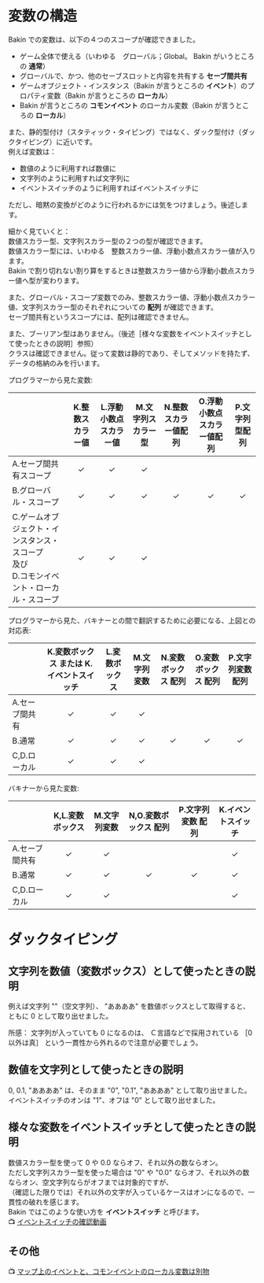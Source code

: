 # 変数の構造

Bakin での変数は、以下の４つのスコープが確認できました。  

* ゲーム全体で使える（いわゆる　グローバル；Global。 Bakin がいうところの **通常**）
* グローバルで、かつ、他のセーブスロットと内容を共有する **セーブ間共有**
* ゲームオブジェクト・インスタンス（Bakin が言うところの **イベント**）のプロパティ変数（Bakin が言うところの **ローカル**）
* Bakin が言うところの **コモンイベント** のローカル変数（Bakin が言うところの **ローカル**）

また、静的型付け（スタティック・タイピング）ではなく、ダック型付け（ダックタイピング）に近いです。  
例えば変数は：  

* 数値のように利用すれば数値に
* 文字列のように利用すれば文字列に
* イベントスイッチのように利用すればイベントスイッチに

ただし、暗黙の変換がどのように行われるかには気をつけましょう。後述します。  

細かく見ていくと：  
数値スカラー型、文字列スカラー型の２つの型が確認できます。  
数値スカラー型には、いわゆる　整数スカラー値、浮動小数点スカラー値が入ります。  
Bakin で割り切れない割り算をするときは整数スカラー値から浮動小数点スカラー値へ型が変わります。  

また、グローバル・スコープ変数でのみ、整数スカラー値、浮動小数点スカラー値、文字列スカラー型のそれぞれについての **配列** が確認できます。  
セーブ間共有というスコープには、配列は確認できません。  

また、ブーリアン型はありません。（後述［様々な変数をイベントスイッチとして使ったときの説明］参照）  
クラスは確認できません。従って変数は静的であり、そしてメソッドを持たず、データの格納のみを行います。  

プログラマーから見た変数:  

|                                                                                                | K.整数スカラー値 | L.浮動小数点スカラー値 | M.文字列スカラー型 | N.整数スカラー値配列 | O.浮動小数点スカラー値配列 | P.文字列型配列 |
|------------------------------------------------------------------------------------------------|:----------------:|:----------------------:|:------------------:|:--------------------:|:--------------------------:|:--------------:|
| A.セーブ間共有スコープ                                                                         |        ✓         |           ✓           |         ✓         |                       |                            |                |
| B.グローバル・スコープ                                                                         |        ✓         |           ✓           |         ✓         |           ✓          |              ✓             |        ✓       |
| C.ゲームオブジェクト・インスタンス・スコープ<br/>及び<br/>D.コモンイベント・ローカル・スコープ |        ✓         |           ✓           |         ✓         |                       |                            |                |

プログラマーから見た、バキナーとの間で翻訳するために必要になる、上図との対応表:  

|                                                                                                | K.変数ボックス または K.イベントスイッチ | L.変数ボックス       | M.文字列変数     | N.変数ボックス 配列 | O.変数ボックス 配列 | P.文字列変数 配列 |
|------------------------------------------------------------------------------------------------|:----------------------------------------:|:--------------------:|:----------------:|:-------------------:|:-------------------:|:-----------------:|
| A.セーブ間共有                                                                                 |                     ✓                    |          ✓          |        ✓        |                      |                     |                   |
| B.通常                                                                                         |                     ✓                    |          ✓          |        ✓        |          ✓           |         ✓          |        ✓         |
| C,D.ローカル                                                                                   |                     ✓                    |          ✓          |        ✓        |                      |                     |                   |

バキナーから見た変数:  

|                              | K,L.変数ボックス | M.文字列変数     | N,O.変数ボックス 配列 | P.文字列変数 配列 | K.イベントスイッチ |
|------------------------------|:----------------:|:----------------:|:---------------------:|:-----------------:|:------------------:|
| A.セーブ間共有               |         ✓        |        ✓        |                       |                   |          ✓         |
| B.通常                       |         ✓        |        ✓        |          ✓            |         ✓        |          ✓         |
| C,D.ローカル                 |         ✓        |        ✓        |                       |                   |          ✓         |

# ダックタイピング

## 文字列を数値（変数ボックス）として使ったときの説明

例えば文字列 ""（空文字列）、 "ああああ" を数値ボックスとして取得すると、ともに 0 として取り出せました。  

所感： 文字列が入っていても 0 になるのは、 Ｃ言語などで採用されている ［0以外は真］ という一貫性から外れるので注意が必要でしょう。  


## 数値を文字列として使ったときの説明

0, 0.1, "ああああ" は、そのまま "0", "0.1", "ああああ" として取り出せました。  
イベントスイッチのオンは "1"、オフは "0" として取り出せました。

## 様々な変数をイベントスイッチとして使ったときの説明

数値スカラー型を使って 0 や 0.0 ならオフ、それ以外の数ならオン。  
ただし文字列スカラー型を使った場合は "0" や "0.0" ならオフ、それ以外の数ならオン、空文字列ならがオフまでは対象的ですが、  
（確認した限りでは）それ以外の文字が入っているケースはオンになるので、一貫性の破れを感じます。  
Bakin ではこのような使い方を **イベントスイッチ** と呼びます。  
📺 [イベントスイッチの確認動画](https://x.com/muzudho1/status/1860649798468333829)  

## その他

📺 [マップ上のイベントと、コモンイベントのローカル変数は別物](https://x.com/muzudho1/status/1863185721731018987)  
